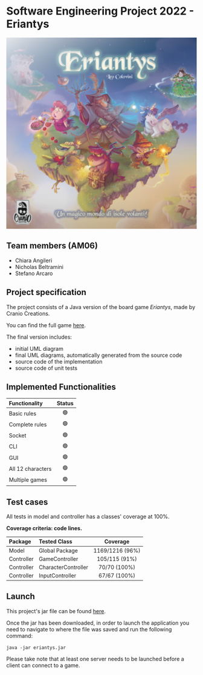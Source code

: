 # Software Engineering Project 2022 - Eriantys

![alt text](src/main/resources/images/Eriantys.png)

## Team members (AM06)
- Chiara Angileri
- Nicholas Beltramini
- Stefano Arcaro

## Project specification
The project consists of a Java version of the board game *Eriantys*, made by Cranio Creations.

You can find the full game [here](https://www.craniocreations.it/prodotto/eriantys/).

The final version includes:
* initial UML diagram
* final UML diagrams, automatically generated from the source code
* source code of the implementation
* source code of unit tests

## Implemented Functionalities
| Functionality     | Status |
|:------------------|:------:|
| Basic rules       |   🟢   |
| Complete rules    |   🟢   |
| Socket            |   🟢   |
| CLI               |   🟢   |
| GUI               |   🟢   |
| All 12 characters |   🟢   |
| Multiple games    |   🟢   |

## Test cases
All tests in model and controller has a classes' coverage at 100%.

**Coverage criteria: code lines.**

| Package    | Tested Class        |    Coverage     |
|:-----------|:--------------------|:---------------:|
| Model      | Global Package      | 1169/1216 (96%) |
| Controller | GameController      |  105/115 (91%)  |
| Controller | CharacterController |  70/70 (100%)   |
| Controller | InputController     |  67/67 (100%)   |

## Launch
This project's jar file can be found [here](https://github.com/StefanoArc/ingsw2022-AM06).

Once the jar has been downloaded, in order to launch the application
you need to navigate to where the file was saved and run the following command:
```
java -jar eriantys.jar
```

Please take note that at least one server needs to be launched
before a client can connect to a game.